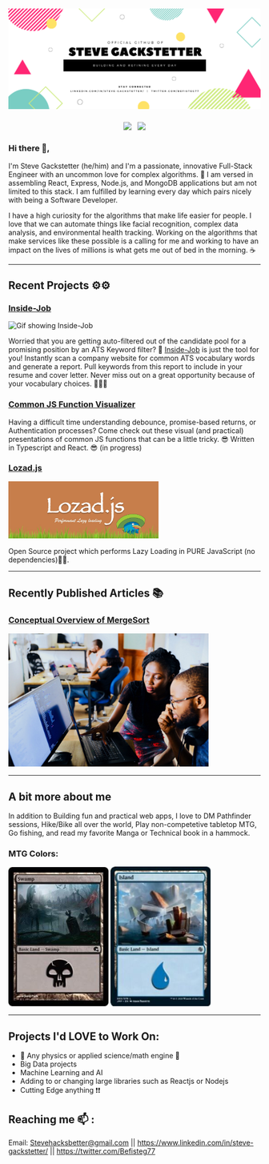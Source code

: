 # [![Steve Gackstetter header](https://raw.githubusercontent.com/stevehackreactor/stevehackreactor/main/icon/Header.png)](https://www.linkedin.com/in/steve-gackstetter/)

<p align='center'>
<a href="https://twitter.com/Befisteg77"><img height="30" src="https://github.com/WaylonWalker/WaylonWalker/blob/main/icon/twitter.png?raw=true"></a>&nbsp;&nbsp;
<a href="https://www.linkedin.com/in/steve-gackstetter/"><img height="30" src="https://github.com/WaylonWalker/WaylonWalker/blob/main/icon/linkedin.png?raw=true"></a>
</p>

### Hi there 👋,

I'm Steve Gackstetter (he/him) and I'm a passionate, innovative Full-Stack Engineer with an uncommon love for complex algorithms. 🚀 I am versed in assembling React, Express, Node.js, and MongoDB applications but am not limited to this stack. I am fulfilled by learning every day which pairs nicely with being a Software Developer.

I have a high curiosity for the algorithms that make life easier for people. I love that we can automate things like facial recognition, complex data analysis, and environmental health tracking. Working on the algorithms that make services like these possible is a calling for me and working to have an impact on the lives of millions is what gets me out of bed in the morning. ☕

---

## Recent Projects ⚙️⚙️

### [Inside-Job](https://github.com/stevehackreactor/Inside-Job)

![Gif showing Inside-Job](https://thumbs.gfycat.com/SphericalHoarseGangesdolphin-size_restricted.gif)

Worried that you are getting auto-filtered out of the candidate pool for a promising position by an ATS Keyword filter? 🤖 [Inside-Job](https://github.com/stevehackreactor/Inside-Job) is just the tool for you! Instantly scan a company website for common ATS vocabulary words and generate a report. Pull keywords from this report to include in your resume and cover letter. Never miss out on a great opportunity because of your vocabulary choices. 🎉🎉🎉

### [Common JS Function Visualizer](https://github.com/stevehackreactor/function-visualizer)

Having a difficult time understanding debounce, promise-based returns, or Authentication processes? Come check out these visual (and practical) presentations of common JS functions that can be a little tricky. 😎 Written in Typescript and React. 😎 (in progress)

### [Lozad.js](https://github.com/ApoorvSaxena/lozad.js/)

<a href='https://github.com/ApoorvSaxena/lozad.js/'>
  <img src="https://raw.githubusercontent.com/stevehackreactor/stevehackreactor/main/icon/lozad-banner.jpeg" width="300px">
</a>

Open Source project which performs Lazy Loading in PURE JavaScript (no dependencies)💨💨.

---

## Recently Published Articles 📚

### [Conceptual Overview of MergeSort](https://steve-gackstetter.medium.com/conceptual-overview-of-merge-sort-3800fb19fab)

<a href='https://steve-gackstetter.medium.com/conceptual-overview-of-merge-sort-3800fb19fab'>
  <img src="https://raw.githubusercontent.com/stevehackreactor/stevehackreactor/main/icon/medium-prev.jpeg" width="400px">
</a>

---

## A bit more about me

In addition to Building fun and practical web apps, I love to DM Pathfinder sessions, Hike/Bike all over the world, Play non-competetive tabletop MTG, Go fishing, and read my favorite Manga or Technical book in a hammock.

### MTG Colors:

<p>
  <img src="https://raw.githubusercontent.com/stevehackreactor/stevehackreactor/main/icon/swamp.jpg" width="200px">
  <img src="https://raw.githubusercontent.com/stevehackreactor/stevehackreactor/main/icon/island.jpeg" width="200px">
</p>

---

## Projects I'd LOVE to Work On:

- 💙 Any physics or applied science/math engine 💙
- Big Data projects
- Machine Learning and AI
- Adding to or changing large libraries such as Reactjs or Nodejs
- Cutting Edge anything ❗❗

## Reaching me 📫 :

Email: Stevehacksbetter@gmail.com || https://www.linkedin.com/in/steve-gackstetter/ || https://twitter.com/Befisteg77
